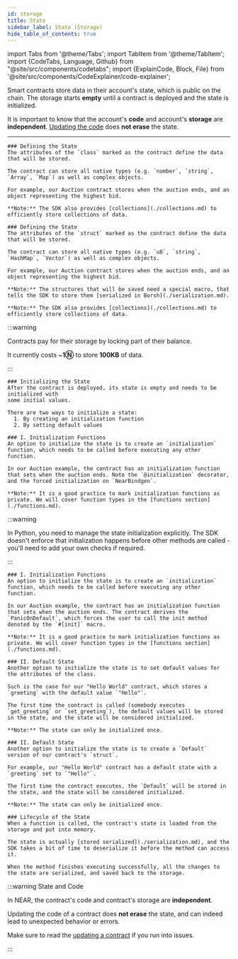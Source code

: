 ```yaml
---
id: storage
title: State
sidebar_label: State (Storage)
hide_table_of_contents: true
---
```


import Tabs from '@theme/Tabs';
import TabItem from '@theme/TabItem';
import {CodeTabs, Language, Github} from "@site/src/components/codetabs";
import {ExplainCode, Block, File} from '@site/src/components/CodeExplainer/code-explainer';

Smart contracts store data in their account's state, which is public on the chain. The storage starts **empty** until a contract is deployed and the state is initialized.

It is important to know that the account's **code** and account's **storage** are **independent**. [Updating the code](../release/upgrade.md) does **not erase** the state.

<hr class="subsection" />

<ExplainCode languages="js,rust,python" >

<Block highlights='{"js": "3-6,10-13", "python": "7,10-14,17,20"}' fname="auction">

    ### Defining the State
    The attributes of the `class` marked as the contract define the data that will be stored.

    The contract can store all native types (e.g. `number`, `string`, `Array`, `Map`) as well as complex objects.

    For example, our Auction contract stores when the auction ends, and an object representing the highest bid.

    **Note:** The SDK also provides [collections](./collections.md) to efficiently store collections of data.

</Block>

<Block highlights='{"rust": "6-9,13-18"}' fname="auction">

    ### Defining the State
    The attributes of the `struct` marked as the contract define the data that will be stored.

    The contract can store all native types (e.g. `u8`, `string`, `HashMap`, `Vector`) as well as complex objects.

    For example, our Auction contract stores when the auction ends, and an object representing the highest bid.

    **Note:** The structures that will be saved need a special macro, that tells the SDK to store them [serialized in Borsh](./serialization.md).

    **Note:** The SDK also provides [collections](./collections.md) to efficiently store collections of data.

</Block>

<Block highlights='{"js":"", "rust": "", "python": ""}' fname="auction" type='info'>

:::warning

Contracts pay for their storage by locking part of their balance.

It currently costs ~**1Ⓝ** to store **100KB** of data.

:::

</Block>

<Block highlights='{"js": "", "rust": "", "python": ""}' fname="auction" >

    ### Initializing the State
    After the contract is deployed, its state is empty and needs to be initialized with
    some initial values.

    There are two ways to initialize a state:
      1. By creating an initialization function
      2. By setting default values

</Block>

<Block highlights='{"js": "8,15-20", "python": "3-22"}' fname="auction">

    ### I. Initialization Functions
    An option to initialize the state is to create an `initialization` function, which needs to be called before executing any other function.

    In our Auction example, the contract has an initialization function that sets when the auction ends. Note the `@initialization` decorator, and the forced initialization on `NearBindgen`.

    **Note:** It is a good practice to mark initialization functions as private. We will cover function types in the [functions section](./functions.md).

</Block>

<Block highlights='{"python": "15-30", "js": "10-13"}' fname="auction" type='info'>

:::warning

In Python, you need to manage the state initialization explicitly. The SDK doesn't enforce that initialization happens before other methods are called - you'll need to add your own checks if required.

:::

</Block>

<Block highlights='{"rust": "12,22-34"}' fname="auction">

    ### I. Initialization Functions
    An option to initialize the state is to create an `initialization` function, which needs to be called before executing any other function.

    In our Auction example, the contract has an initialization function that sets when the auction ends. The contract derives the `PanicOnDefault`, which forces the user to call the init method denoted by the `#[init]` macro.

    **Note:** It is a good practice to mark initialization functions as private. We will cover function types in the [functions section](./functions.md).

</Block>

<Block highlights='{"js": "5", "python": "5"}' fname="hello">

    ### II. Default State
    Another option to initialize the state is to set default values for the attributes of the class.

    Such is the case for our "Hello World" contract, which stores a `greeting` with the default value `"Hello"`.

    The first time the contract is called (somebody executes `get_greeting` or `set_greeting`), the default values will be stored in the state, and the state will be considered initialized.

    **Note:** The state can only be initialized once.

</Block>

<Block highlights='{"rust": "10-16"}' fname="hello">

    ### II. Default State
    Another option to initialize the state is to create a `Default` version of our contract's `struct`.

    For example, our "Hello World" contract has a default state with a `greeting` set to `"Hello"`.

    The first time the contract executes, the `Default` will be stored in the state, and the state will be considered initialized.

    **Note:** The state can only be initialized once.

</Block>

<Block highlights='{"js": "", "rust":"", "python": ""}' fname="hello">

    ### Lifecycle of the State
    When a function is called, the contract's state is loaded from the storage and put into memory.

    The state is actually [stored serialized](./serialization.md), and the SDK takes a bit of time to deserialize it before the method can access it.

    When the method finishes executing successfully, all the changes to the state are serialized, and saved back to the storage.

</Block>

<Block highlights='{"js": "", "rust":"", "python": ""}' fname="hello" type='info'>

:::warning State and Code

In NEAR, the contract's code and contract's storage are **independent**.

Updating the code of a contract does **not erase** the state, and can indeed lead to unexpected behavior or errors.

Make sure to read the [updating a contract](../release/upgrade.md) if you run into issues.

:::

</Block>

<File language="js" fname="auction"
    url="https://github.com/near-examples/auctions-tutorial/blob/main/contract-ts/01-basic-auction/src/contract.ts"
    start="2" end="60" />

<File language="js" fname="hello"
    url="https://github.com/near-examples/hello-near-examples/blob/main/contract-ts/src/contract.ts"
    start="2" end="18" />

<File language="rust" fname="auction"
    url="https://github.com/near-examples/auctions-tutorial/blob/main/contract-rs/01-basic-auction/src/lib.rs"
    start="2" end="83" />

<File language="rust" fname="hello"
    url="https://github.com/near-examples/hello-near-examples/blob/main/contract-rs/src/lib.rs"
    start="2" end="32" />

<File language="python" fname="auction" url="https://github.com/r-near/near-py-examples/blob/main/auction.py" start="2" end="122"></File>

<File language="python" fname="hello" url="https://github.com/r-near/near-py-examples/blob/main/hello-near.py" start="5" end="20"></File>

</ExplainCode>
